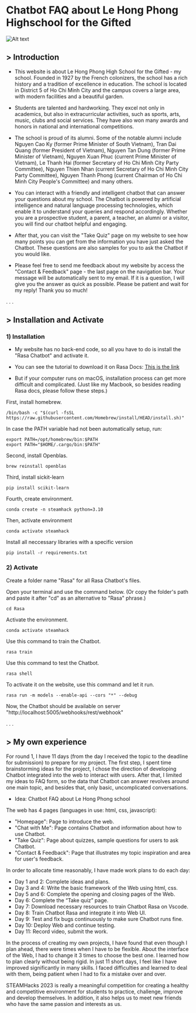 # Chatbot FAQ about Le Hong Phong Highschool for the Gifted

![Alt text](images/img.png)

## **> Introduction** 

- This website is about Le Hong Phong High School for the Gifted - my school. Founded in 1927 by the French colonizers, the school has a rich history and a tradition of excellence in education. The school is located in District 5 of Ho Chi Minh City and the campus covers a large area, with modern facilities and a beautiful garden.

- Students are talented and hardworking. They excel not only in academics, but also in extracurricular activities, such as sports, arts, music, clubs and social services. They have also won many awards and honors in national and international competitions.

- The school is proud of its alumni. Some of the notable alumni include Nguyen Cao Ky (former Prime Minister of South Vietnam), Tran Dai Quang (former President of Vietnam), Nguyen Tan Dung (former Prime Minister of Vietnam), Nguyen Xuan Phuc (current Prime Minister of Vietnam), Le Thanh Hai (former Secretary of Ho Chi Minh City Party Committee), Nguyen Thien Nhan (current Secretary of Ho Chi Minh City Party Committee), Nguyen Thanh Phong (current Chairman of Ho Chi Minh City People's Committee) and many others.

- You can interact with a friendly and intelligent chatbot that can answer your questions about my school. The Chatbot is powered by artificial intelligence and natural language processing technologies, which enable it to understand your queries and respond accordingly. Whether you are a prospective student, a parent, a teacher, an alumni or a visitor, you will find our chatbot helpful and engaging.

- After that, you can visit the "Take Quiz" page on my website to see how many points you can get from the information you have just asked the Chatbot. These questions are also samples for you to ask the Chatbot if you would like.

- Please feel free to send me feedback about my website by access the "Contact & Feedback" page - the last page on the navigation bar. Your message will be automatically sent to my email. If it is a question, I will give you the answer as quick as possible. Please be patient and wait for my reply! Thank you so much!

.
.
.

## **> Installation and Activate**

### 1) Installation
- My website has no back-end code, so all you have to do is install the "Rasa Chatbot" and activate it.

- You can see the tutorial to download it on Rasa Docs: [This is the link](https://rasa.com/docs/rasa/installation/installing-rasa-open-source)

- But if your computer runs on macOS, installation process can get more difficult and complicated.
(Just like my Macbook, so besides reading Rasa docs, please follow these steps.)

First, install homebrew.
```
/bin/bash -c "$(curl -fsSL https://raw.githubusercontent.com/Homebrew/install/HEAD/install.sh)"
```
In case the PATH variable had not been automatically setup, run:
```
export PATH=/opt/homebrew/bin:$PATH
export PATH="$HOME/.cargo/bin:$PATH"
```
Second, install Openblas.
```
brew reinstall openblas
```
Third, install sickit-learn
```
pip install scikit-learn
```
Fourth, create environment.
```
conda create -n steamhack python=3.10
```
Then, activate environment
```
conda activate steamhack
```
Install all neccessary libraries with a specific version
```
pip install -r requirements.txt
```

### 2) Activate

Create a folder name "Rasa" for all Rasa Chatbot's files.

Open your terminal and use the command below. (Or copy the folder's path and paste it after "cd" as an alternative to "Rasa" phrase.)
```
cd Rasa
```
Activate the environment.
```
conda activate steamhack
```
Use this command to train the Chatbot.
```
rasa train
```
Use this command to test the Chatbot.
```
rasa shell
```
To activate it on the website, use this command and let it run.
```
rasa run -m models --enable-api --cors "*" --debug
```
Now, the Chatbot should be available on server "http://localhost:5005/webhooks/rest/webhook"

.
.
.

## **> My own experience** 

For round 1, I have 11 days (from the day I received the topic to the deadline for submission) to prepare for my project. The first step, I spent time brainstorming ideas for the project, I chose the direction of developing Chatbot integrated into the web to interact with users. After that, I limited my ideas to FAQ form, so the data that Chatbot can answer revolves around one main topic, and besides that, only basic, uncomplicated conversations.

- Idea: Chatbot FAQ about Le Hong Phong school

The web has 4 pages (languages in use: html, css, javascript):

- "Homepage": Page to introduce the web.
- "Chat with Me": Page contains Chatbot and information about how to use Chatbot.
- "Take Quiz": Page about quizzes, sample questions for users to ask Chatbot.
- "Contact & Feedback": Page that illustrates my topic inspiration and area for user's feedback.

In order to allocate time reasonably, I have made work plans to do each day:

- Day 1 and 2: Complete ideas and plans.
- Day 3 and 4: Write the basic framework of the Web using html, css.
- Day 5 and 6: Complete the opening and closing pages of the Web.
- Day 6: Complete the “Take quiz” page.
- Day 7: Download necessary resources to train Chatbot Rasa on Vscode.
- Day 8: Train Chatbot Rasa and integrate it into Web UI.
- Day 9: Test and fix bugs continuously to make sure Chatbot runs fine.
- Day 10: Deploy Web and continue testing.
- Day 11: Record video, submit the work.

In the process of creating my own projects, I have found that even though I plan ahead, there were times when I have to be flexible. About the interface of the Web, I had to change it 3 times to choose the best one. I learned how to plan clearly without being rigid. In just 11 short days, I feel like I have improved significantly in many skills. I faced difficulties and learned to deal with them, being patient when I had to fix a mistake over and over.

STEAMHacks 2023 is really a meaningful competition for creating a healthy and competitive environment for students to practice, challenge, improve and develop themselves. In addition, it also helps us to meet new friends who have the same passion and interests as us.